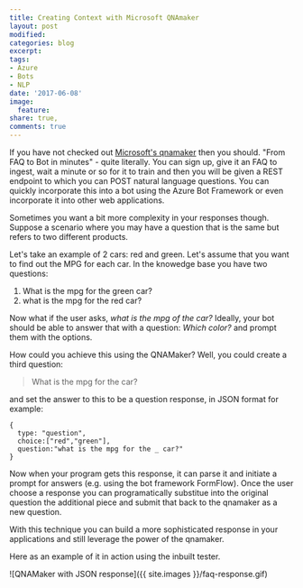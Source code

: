 ```yaml
---
title: Creating Context with Microsoft QNAmaker
layout: post
modified: 
categories: blog
excerpt: 
tags:
- Azure
- Bots
- NLP
date: '2017-06-08'
image:
  feature: 
share: true,
comments: true
---
```


If you have not checked out [Microsoft's qnamaker](http://qnmaker.ai) then you should. "From FAQ to Bot in minutes" - quite literally. You can sign up, give it an FAQ to ingest, wait a minute or so for it to train and then you will be given a REST endpoint to which you can POST natural language questions. You can quickly incorporate this into a bot using the Azure Bot Framework or even incorporate it into other web applications. 

Sometimes you want a bit more complexity in your responses though. Suppose a scenario where you may have a question that is the same but refers to two different products.

Let's take an example of 2 cars: red and green. Let's assume that you want to find out the MPG for each car. In the knowedge base you have two questions:

1. What is the mpg for the green car?
2. what is the mpg for the red car?

Now what if the user asks, *what is the mpg of the car?* Ideally, your bot should be able to answer that with a question: *Which color?* and prompt them with the options.

How could you achieve this using the QNAMaker? Well, you could create a third question:
  
>What is the mpg for the car?

and set the answer to this to be a question response, in JSON format for example:

```
{
  type: "question",
  choice:["red","green"],
  question:"what is the mpg for the _ car?"
}
```
Now when your program gets this response, it can parse it and initiate a prompt for answers (e.g. using the bot framework FormFlow). Once the user choose a response you can programatically substitue into the original question the additional piece and submit that back to the qnamaker as a new question. 

With this technique you can build a more sophisticated response in your applications and still leverage the power of the qnamaker.

Here as an example of it in action using the inbuilt tester.

![QNAMaker with JSON response]({{ site.images }}/faq-response.gif)

